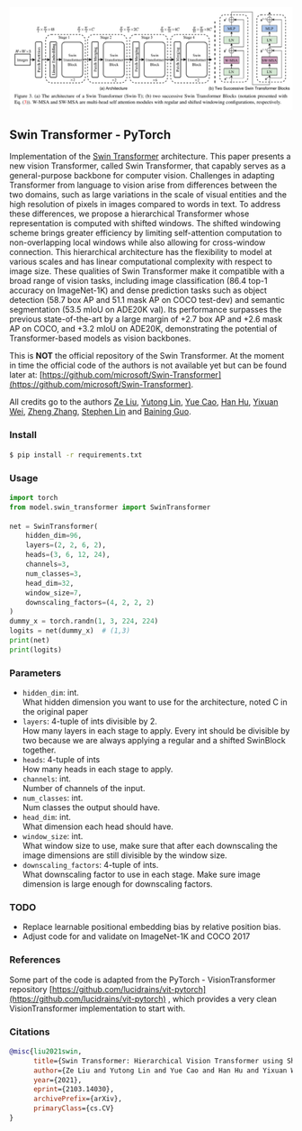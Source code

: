 ![Linear Self Attention](./images/swin_transformer.png)

## Swin Transformer - PyTorch

Implementation of the [Swin Transformer](https://arxiv.org/pdf/2103.14030.pdf) architecture. This paper presents a new vision Transformer, called Swin Transformer, that capably serves as a general-purpose backbone for computer vision. Challenges in adapting Transformer from language to vision arise from differences between the two domains, such as large variations in the scale of visual entities and the high resolution of pixels in images compared to words in text. To address these differences, we propose a hierarchical Transformer whose representation is computed with shifted windows. The shifted windowing scheme brings greater efficiency by limiting self-attention computation to non-overlapping local windows while also allowing for cross-window connection. This hierarchical architecture has the flexibility to model at various scales and has linear computational complexity with respect to image size. These qualities of Swin Transformer make it compatible with a broad range of vision tasks, including image classification (86.4 top-1 accuracy on ImageNet-1K) and dense prediction tasks such as object detection (58.7 box AP and 51.1 mask AP on COCO test-dev) and semantic segmentation (53.5 mIoU on ADE20K val). Its performance surpasses the previous state-of-the-art by a large margin of +2.7 box AP and +2.6 mask AP on COCO, and +3.2 mIoU on ADE20K, demonstrating the potential of Transformer-based models as vision backbones.

This is **NOT** the official repository of the Swin Transformer. At the moment in time the official code of the authors is not available yet but can be found later at: [https://github.com/microsoft/Swin-Transformer](https://github.com/microsoft/Swin-Transformer).

All credits go to the authors [Ze Liu](https://github.com/zeliu98/), [Yutong Lin](https://github.com/impiga), [Yue Cao](http://yue-cao.me), [Han Hu](https://sites.google.com/site/hanhushomepage/), [Yixuan Wei](https://github.com/weiyx16), [Zheng Zhang](https://stupidzz.github.io/), [Stephen Lin](https://scholar.google.com/citations?user=c3PYmxUAAAAJ&hl=en) and [Baining Guo](https://www.microsoft.com/en-us/research/people/bainguo/).
### Install

```bash
$ pip install -r requirements.txt
```

### Usage

```python
import torch
from model.swin_transformer import SwinTransformer

net = SwinTransformer(
    hidden_dim=96,
    layers=(2, 2, 6, 2),
    heads=(3, 6, 12, 24),
    channels=3,
    num_classes=3,
    head_dim=32,
    window_size=7,
    downscaling_factors=(4, 2, 2, 2)
)
dummy_x = torch.randn(1, 3, 224, 224)
logits = net(dummy_x)  # (1,3)
print(net)
print(logits)
```
### Parameters
- `hidden_dim`: int.  
What hidden dimension you want to use for the architecture, noted C in the original paper
- `layers`: 4-tuple of ints divisible by 2.  
How many layers in each stage to apply. Every int should be divisible by two because we are always applying a regular and a shifted SwinBlock together.
- `heads`: 4-tuple of ints   
How many heads in each stage to apply.
- `channels`: int.  
Number of channels of the input.    
- `num_classes`: int.  
Num classes the output should have.    
- `head_dim`: int.  
What dimension each head should have.    
- `window_size`: int.  
What window size to use, make sure that after each downscaling the image dimensions are still divisible by the window size.    
- `downscaling_factors`: 4-tuple of ints.  
What downscaling factor to use in each stage. Make sure image dimension is large enough for downscaling factors.
  
### TODO
- Replace learnable positional embedding bias by relative position bias.
- Adjust code for and validate on ImageNet-1K and COCO 2017

### References
Some part of the code is adapted from the PyTorch - VisionTransformer repository [https://github.com/lucidrains/vit-pytorch](https://github.com/lucidrains/vit-pytorch) ,
which provides a very clean VisionTransformer implementation to start with.

### Citations

```bibtex
@misc{liu2021swin,
      title={Swin Transformer: Hierarchical Vision Transformer using Shifted Windows}, 
      author={Ze Liu and Yutong Lin and Yue Cao and Han Hu and Yixuan Wei and Zheng Zhang and Stephen Lin and Baining Guo},
      year={2021},
      eprint={2103.14030},
      archivePrefix={arXiv},
      primaryClass={cs.CV}
}
```